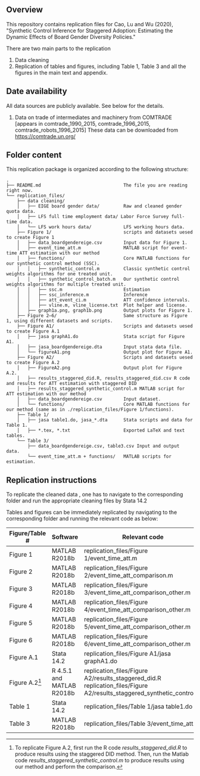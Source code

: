 ## Overview

This repository contains replication files for Cao, Lu and Wu (2020), "Synthetic Control Inference for Staggered Adoption: Estimating the Dynamic Effects of Board Gender Diversity Policies."

There are two main parts to the replication

1.  Data cleaning
2.  Replication of tables and figures, including Table 1, Table 3 and all the figures in the main text and appendix.

## Date availability

All data sources are publicly available. See below for the details.

1.  Data on trade of intermediates and machinery from COMTRADE \[appears in comtrade_1990_2015, comtrade_1996_2015, comtrade_robots_1996_2015\] These data can be downloaded from <https://comtrade.un.org/>

## Folder content

This replication package is organized according to the following structure:

```         
.
├── README.md                               The file you are reading right now.
└── replication_files/
    ├── data cleaning/                  
    │   ├── EIGE board gender data/         Raw and cleaned gender quota data.
    │   ├── LFS full time employment data/ Labor Force Survey full-time data.
    │   └── LFS work hours data/            LFS working hours data.
    ├── Figure 1/                           scripts and datasets uesed to create Figure 1
    │   ├── data_boardgendereige.csv        Input data for Figure 1.
    │   ├── event_time_att.m                MATLAB script for event-time ATT estimation with our method
    │   ├── functions/                      Core MATLAB functions for our synthetic control method (SSC).
    │   │   ├── synthetic_control.m         Classic synthetic control weights algorithms for one treated unit.
    │   │   ├── synthetic_control_batch.m   Our synthetic control weights algorithms for multiple treated unit.
    │   │   ├── ssc.m                       Estimation
    │   │   ├── ssc_inference.m             Inference
    │   │   ├── att_event_ci.m              ATT confidence intervals.
    │   │   ├── vline.m, vline_license.txt  Plot helper and license.
    │   ├── graph1a.png, graph1b.png        Output plots for Figure 1.
    ├── Figure 2–6/                         Same structure as Figure 1, using different datasets and scripts.
    ├── Figure A1/                          Scripts and datasets uesed to create Figure A.1
    │   ├── jasa graphA1.do                 Stata script for Figure A1.
    │   ├── jasa_boardgendereige.dta        Input stata data file.
    │   └── figureA1.png                    Output plot for Figure A1.
    ├── Figure A2/                          Scripts and datasets uesed to create Figure A.2
    │   ├── FigureA2.png                    Output plot for Figure A.2.
    │   ├── results_staggered_did.R, results_staggered_did.csv R code and results for ATT estimation with staggered DID
    │   ├── results_staggered_synthetic_control.m MATLAB script for ATT estimation with our method
    │   ├── data_boardgendereige.csv        Input dataset.
    │   └── functions/                      Core MATLAB functions for our method (same as in ./replication_files/Figure 1/functions).
    ├── Table 1/                         
    │   ├── jasa table1.do, jasa_*.dta      Stata scripts and data for Table 1.
    │   ├── *.tex, *.txt                    Exported LaTeX and text tables.
    └── Table 3/                         
        ├── data_boardgendereige.csv, table3.csv Input and output data.
        └── event_time_att.m + functions/   MATLAB scripts for estimation.

```

## Replication instructions

To replicate the cleaned data , one has to navigate to the corresponding folder and run the appropriate cleaning files by Stata 14.2

Tables and figures can be immediately replicated by navigating to the corresponding folder and running the relevant code as below:

| Figure/Table # | Software                  | Relevant code                                                     |
|----------------|---------------------------|-------------------------------------------------------------------|
| Figure 1       | MATLAB R2018b             | replication_files/Figure 1/event_time_att.m                     |
| Figure 2       | MATLAB R2018b             | replication_files/Figure 2/event_time_att_comparison.m          |
| Figure 3       | MATLAB R2018b             | replication_files/Figure 3/event_time_att_comparison_other.m    |
| Figure 4       | MATLAB R2018b             | replication_files/Figure 4/event_time_att_comparison_other.m    |
| Figure 5       | MATLAB R2018b             | replication_files/Figure 5/event_time_att_comparison_other.m    |
| Figure 6       | MATLAB R2018b             | replication_files/Figure 6/event_time_att_comparison_other.m    |
| Figure A.1     | Stata 14.2                | replication_files/Figure A1/jasa graphA1.do                     |
| Figure A.2[^*] | R 4.5.1 and MATLAB R2018b | replication_files/Figure A2/results_staggered_did.R <br> replication_files/Figure A2/results_staggered_synthetic_control.m |
| Table 1        | Stata 14.2                | replication_files/Table 1/jasa table1.do                        |
| Table 3        | MATLAB R2018b             | replication_files/Table 3/event_time_att.m                      |


[^*]: To replicate Figure A.2, first run the R code *results_staggered_did.R* to produce results using the staggered DID method. Then, run the Matlab code *results_staggered_synthetic_control.m* to produce results using our method and perform the comparison.

